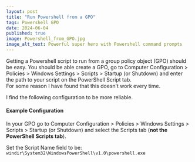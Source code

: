 ```yaml
---
layout: post
title: "Run Powershell from a GPO"
tags: Powershell GPO
date: 2024-06-04
published: true
image: Powershell_from_GPO.jpg
image_alt_text: Powerful super hero with Powershell command prompts
---
```

<!-- Description of article -->
Getting a Powershell script to run from a group policy object (GPO) should be easy.  You should be able create a GPO, go to Computer Configuration > Policies > Windows Settings > Scripts > Startup (or Shutdown) and enter the path to your script on the PowerShell Script tab.  
For some reason I have found that this doesn’t work every time.

I find the following configuration to be more reliable.

#### Example Configuration
In your GPO go to Computer Configuration > Policies > Windows Settings > Scripts > Startup (or Shutdown) and select the Scripts tab (**not the PowerShell Scripts tab**).

Set the Script Name field to be:
`windir\System32\WindowsPowerShell\v1.0\powershell.exe`
